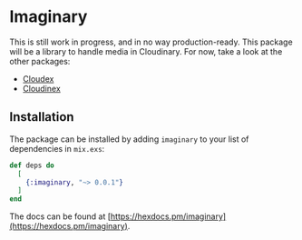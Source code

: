 # Imaginary

This is still work in progress, and in no way production-ready. This package will be a library to handle media in Cloudinary. For now, take a look at the other packages:

- [Cloudex](https://github.com/smeevil/cloudex)
- [Cloudinex](https://github.com/veverkap/cloudinex)

## Installation

The package can be installed by adding `imaginary` to your list of dependencies in `mix.exs`:

```elixir
def deps do
  [
    {:imaginary, "~> 0.0.1"}
  ]
end
```

The docs can be found at [https://hexdocs.pm/imaginary](https://hexdocs.pm/imaginary).
